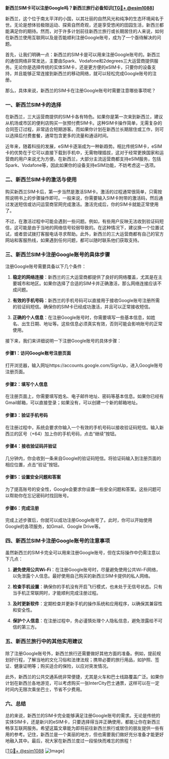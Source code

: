 **新西兰SIM卡可以注册Google吗？新西兰旅行必备知识[[TG💪+ @esim1088](https://t.me/s/esim1088)]**

新西兰，这个位于南太平洋的小国，以其壮丽的自然风光和纯净的生态环境闻名于世。无论是想体验极限运动、探索自然奇观，还是享受悠闲的田园生活，新西兰都能满足你的期待。然而，对于许多计划前往新西兰旅行或长期居住的人来说，如何在新西兰使用互联网以及是否能顺利注册Google账号，成为了一个亟待解决的问题。

首先，让我们明确一点：新西兰的SIM卡是可以用来注册Google账号的。新西兰的通信网络非常发达，主要由Spark、Vodafone和2degrees三大运营商提供服务。无论你是选择传统的实体SIM卡，还是更方便的eSIM卡，只要你的设备支持，并且能够正常连接到新西兰的移动网络，就可以轻松完成Google账号的注册。

那么，具体来说，新西兰的SIM卡在注册Google账号时需要注意哪些事项呢？

### 一、新西兰SIM卡的选择

在新西兰，三大运营商提供的SIM卡各有特色。如果你是第一次来到新西兰，建议从机场或市区的便利店购买一张预付费SIM卡。这种SIM卡操作简单，无需复杂的合同签订过程，非常适合短期游客。而如果你计划在新西兰长期居住或工作，则可以选择后付费套餐，通常包含更多的流量和通话时间。

近年来，随着科技的发展，eSIM卡逐渐成为一种新趋势。相比传统SIM卡，eSIM卡的优势在于它可以直接下载到手机中，无需物理插拔，这对于经常更换国家和运营商的用户来说尤为方便。在新西兰，大部分主流运营商都支持eSIM服务，包括Spark、Vodafone等，因此如果你的设备支持eSIM功能，不妨考虑这一选项。

### 二、新西兰SIM卡的激活与使用

购买新西兰SIM卡后，第一步当然是激活SIM卡。激活的过程通常很简单，只需按照说明书上的步骤操作即可。一般来说，你需要输入SIM卡附带的激活码，然后通过发送短信或访问运营商官网完成激活。激活完成后，你的SIM卡就能正常使用了。

不过，在激活过程中可能会遇到一些问题。例如，有些用户反映无法收到验证码短信，这可能是由于当地的网络信号较弱导致的。在这种情况下，建议换一个位置试试，或者尝试拨打客服电话寻求帮助。此外，新西兰的三大运营商都有自己的官方网站和客服热线，如果遇到任何问题，都可以随时联系他们获取支持。

### 三、新西兰SIM卡注册Google账号的具体步骤

注册Google账号需要具备以下几个条件：

1. **稳定的网络连接**：新西兰的三大运营商都提供了良好的网络覆盖，尤其是在主要城市和地区。如果你选择了合适的SIM卡并正确激活，那么网络连接应该不成问题。
   
2. **有效的手机号码**：新西兰的手机号码可以直接用于接收Google账号注册所需的验证码短信。确保你的SIM卡已经成功激活，并且可以正常接收短信。

3. **正确的个人信息**：在注册Google账号时，你需要填写一些基本信息，如姓名、出生日期、地址等。这些信息必须真实有效，否则可能会影响账号的正常使用。

接下来，我们来详细说明一下注册Google账号的具体步骤：

#### 步骤1：访问Google账号注册页面

打开浏览器，输入网址https://accounts.google.com/SignUp，进入Google账号注册页面。

#### 步骤2：填写个人信息

在注册页面上，你需要填写姓名、电子邮件地址、密码等基本信息。如果你已经有Gmail邮箱，可以直接登录；如果没有，可以创建一个新的邮箱地址。

#### 步骤3：验证手机号码

在注册过程中，系统会要求你输入一个有效的手机号码以接收验证码短信。输入新西兰的区号（+64）加上你的手机号码，点击“继续”按钮。

#### 步骤4：接收验证码并验证

几分钟内，你会收到一条来自Google的验证码短信。将验证码输入到注册页面的相应位置，点击“验证”按钮。

#### 步骤5：设置安全问题和答案

为了提高账号的安全性，Google会要求你设置一些安全问题和答案。这些问题可以帮助你在忘记密码时找回账号。

#### 步骤6：完成注册

完成上述步骤后，你就可以成功注册Google账号了。此时，你可以开始使用Google的各项服务，如Gmail、Google Drive等。

### 四、新西兰SIM卡注册Google账号的注意事项

虽然新西兰的SIM卡完全可以用来注册Google账号，但在实际操作中仍需注意以下几点：

1. **避免使用公共Wi-Fi**：在注册Google账号时，尽量避免使用公共Wi-Fi网络，以免泄露个人信息。最好使用自己购买的新西兰SIM卡提供的私人网络。

2. **检查手机设置**：确保你的手机没有开启飞行模式，也未处于无信号状态。只有当手机正常联网时，才能顺利完成注册过程。

3. **及时更新软件**：定期检查并更新手机的操作系统和应用程序，以确保其兼容性和安全性。

4. **保护个人信息**：在注册过程中，务必谨慎处理个人隐私信息，避免泄露给不可信的第三方。

### 五、新西兰旅行中的其他实用建议

除了注册Google账号外，新西兰旅行还需要做好其他方面的准备。例如，提前规划好行程，了解当地的文化习俗和法律法规；携带必要的旅行用品，如护照、签证、健康证明等；购买适合的保险，以应对突发情况。

此外，新西兰的公共交通系统非常便捷，尤其是火车和巴士线路覆盖广泛。如果你计划在新西兰各地游览，可以考虑购买一张InterCity巴士通票，这样可以在一定时间内无限次乘坐巴士，节省不少费用。

### 六、总结

总的来说，新西兰的SIM卡完全能够满足注册Google账号的需求。无论是传统的实体SIM卡，还是新兴的eSIM卡，只要选择得当并正确使用，都能让你在新西兰畅享互联网服务。希望这篇文章能为即将前往新西兰旅行或居住的朋友提供一些有用的参考。记住，新西兰是一个美丽的地方，但也需要我们做好充分准备才能更好地融入其中。最后，祝大家在新西兰度过一段愉快而难忘的旅程！

[[TG💪+ @esim1088](https://t.me/s/esim1088) ![Image](https://i.postimg.cc/4NQfJmqS/Snipaste-2025-05-13-00-14-12.png)]